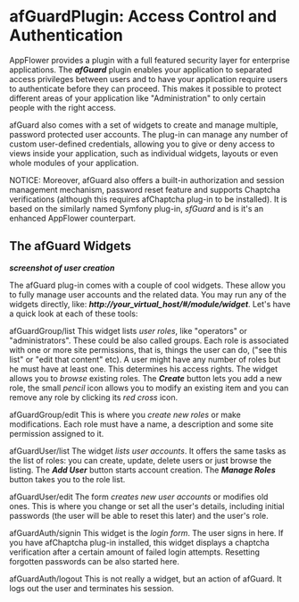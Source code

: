 # afGuardPlugin: Access Control and Authentication
AppFlower provides a plugin with a full featured security layer for enterprise applications. The ***afGuard*** plugin enables your application to separated access privileges between users and to have your application require users to authenticate before they can proceed. This makes it possible to protect different areas of your application like "Administration" to only certain people with the right access. 

afGuard also comes with a set of widgets to create and manage multiple, password protected user accounts. The plug-in can manage any number of custom user-defined credentials, allowing you to give or deny access to views inside your application, such as individual widgets, layouts or even whole modules of your application.

NOTICE: Moreover, afGuard also offers a built-in authorization and session management mechanism, password reset feature and supports Chaptcha verifications (although this requires afChaptcha plug-in to be installed). It is based on the similarly named Symfony plug-in, _sfGuard_ and is it's an enhanced AppFlower counterpart.


## The afGuard Widgets
***screenshot of user creation***

The afGuard plug-in comes with a couple of cool widgets. These allow you to fully manage user accounts and the related data. You may run any of the widgets directly, like: ***http://your_virtual_host/#/module/widget***. Let's have a quick look at each of these tools:

afGuardGroup/list This widget lists _user roles_, like "operators" or "administrators". These could be also called groups. Each role is associated with one or more site permissions, that is, things the user can do, ("see this list" or "edit that content" etc). A user might have any number of roles but he must have at least one. This determines his access rights. The widget allows you to _browse_ existing roles. The ***Create*** button lets you add a new role, the small _pencil_ icon allows you to modify an existing item and you can remove any role by clicking its _red cross_ icon.

afGuardGroup/edit This is where you _create new roles_ or make modifications. Each role must have a name, a description and some site permission assigned to it.

afGuardUser/list The widget _lists user accounts_. It offers the same tasks as the list of roles: you can create, update, delete users or just browse the listing. The ***Add User*** button starts account creation. The ***Manage Roles*** button takes you to the role list.

afGuardUser/edit The form _creates new user accounts_ or modifies old ones. This is where you change or set all the user's details, including initial passwords (the user will be able to reset this later) and the user's role.  

afGuardAuth/signin This widget is the _login form_. The user signs in here. If you have afChaptcha plug-in installed, this widget displays a chaptcha verification after a certain amount of failed login attempts. Resetting forgotten passwords can be also started here.

afGuardAuth/logout This is not really a widget, but an action of afGuard. It logs out the user and terminates his session.
